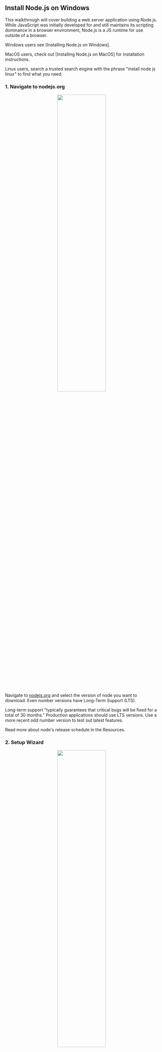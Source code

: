 ## Install Node.js on Windows

This walkthrough will cover building a web server application using Node.js. While JavaScript was initially developed for and still maintains its scripting dominance in a browser environment, Node.js is a JS runtime for use outside of a browser.

Windows users see [Installing Node.js on Windows].

MacOS users, check out [Installing Node.js on MacOS] for installation instructions.

Linux users, search a trusted search engine with the phrase "install node js linux" to find what you need.

### 1. Navigate to nodejs.org

<p style="text-align:center">
  <img src="/assets/img/posts/install-nodejs-windows/walkthrough_0.png" style="width:50%;min-width:320px;" />
</p>

Navigate to [nodejs.org](https://nodejs.org) and select the version of node you want to download. Even number versions have Long-Term Support (LTS).

Long-term support "typically guarantees that critical bugs will be fixed for a total of 30 months." Production applications should use LTS versions. Use a more recent odd number version to test out latest features.

Read more about node's release schedule in the Resources.

<div class="spacer"></div>

### 2. Setup Wizard

<p style="text-align:center">
  <img src="/assets/img/posts/install-nodejs-windows/walkthrough_1.png" style="width:50%;min-width:320px;" />
</p>

Once the installer finishes downloading, open the downloaded file to open the installation wizard.

<div class="spacer"></div>

### 3. Accept Terms

<p style="text-align:center">
  <img src="/assets/img/posts/install-nodejs-windows/walkthrough_2.png" style="width:50%;min-width:320px;" />
</p>

Accept the terms of the License Agreement if you agree.

<div class="spacer"></div>

### 4. Select the Installation Directory

<p style="text-align:center">
  <img src="/assets/img/posts/install-nodejs-windows/walkthrough_3.png" style="width:50%;min-width:320px;" />
</p>

The default location, `C:\Program Files\nodejs\`, is fine. If you install in a non-default location, ensure the directory is located within your command-line's `$PATH` variable.

<div class="spacer"></div>

### 5. Customize Features

<p style="text-align:center">
  <img src="/assets/img/posts/install-nodejs-windows/walkthrough_4.png" style="width:50%;min-width:320px;" />
</p>

Click next unless you are certain you want something different. I have never customized this step.

<div class="spacer"></div>

### 6. Install Tools for Native Modules

You will need a few software tools to be installed in addition to NodeJS in order to compile certain JavaScript/C++ npm modules. NPM modules are 3rd party libraries that can be used to extend the functionality of your application.

If you decide not to install the tools, they can be installed later.

<p style="text-align:center">
  <img src="/assets/img/posts/install-nodejs-windows/walkthrough_5.png" style="width:50%;min-width:320px;" />
</p>

I checked the box because I know I want the tools.

<div class="spacer"></div>

### 7. Install

<p style="text-align:center">
  <img src="/assets/img/posts/install-nodejs-windows/walkthrough_6.png" style="width:50%;min-width:320px;" />
</p>

Install.

<div class="spacer"></div>

### 8. Watch the Progress Bar

<p style="text-align:center">
  <img src="/assets/img/posts/install-nodejs-windows/walkthrough_7.png" style="width:50%;min-width:320px;" />
</p>

<p style="text-align:center">
  <img src="/assets/img/posts/install-nodejs-windows/installing_node_js.gif" style="width:50%;min-width:320px;" />
</p>

Or not. The installation took me \~3 minutes total.

<div class="spacer"></div>

### 9. Allow Node.js to make changes to the device

<p style="text-align:center">
  <img src="/assets/img/posts/install-nodejs-windows/walkthrough_8.png" style="width:50%;min-width:320px;" />
</p>

<div class="spacer"></div>

### 10. After installation, Install Native Module Tools

<p style="text-align:center">
  <img src="/assets/img/posts/install-nodejs-windows/walkthrough_9.png" style="width:50%;min-width:320px;" />
</p>

If you selected "Automatically install the necessary tools" in **Step 6**, after the node's install is finished, a window will appear with some information about the libraries that are about to be installed. Continue through the prompts.

<div class="spacer"></div>

### 11. Finish Tools' Install in Powershell 

<p style="text-align:center">
  <img src="/assets/img/posts/install-nodejs-windows/walkthrough_10.png" style="width:50%;min-width:320px;" />
</p>

The process will open a Powershell window with Administrator rights, and finish the installation in Powershell. Allow Powershell to make changes to the device.

<div class="spacer"></div>

### 12. Wait for and Debug Tools Install

The install process takes longer than the NodeJS install. The installer recommends closing *all* programs other than the installer during the install process.

I did not do that, and did not find the performance of my PC affected during install. However, the install did fail the first time...

<div class="spacer"></div>

### 12a. Repair Native Modules Install

The install failed for me near the end, but luckily the fix is easy.

The fix that worked for me was this: Reactivate the NodeJS installer download, and select the 'Repair' option. See Repair Node Installation in the Resources for details. See the resource as well if you have an installation failure not fixed by this solution:

Find the downloaded file from **Step 1**, and select it.

<p style="text-align:center">
  <img src="/assets/img/posts/install-nodejs-windows/walkthrough_11.png" style="width:50%;min-width:320px;" />
</p>

Select next, then select 'Repair.'

<p style="text-align:center">
  <img src="/assets/img/posts/install-nodejs-windows/walkthrough_12.png" style="width:50%;min-width:320px;" />
</p>

<p style="text-align:center">
  <img src="/assets/img/posts/install-nodejs-windows/walkthrough_13.png" style="width:50%;min-width:320px;" />
</p>

<p style="text-align:center">
  <img src="/assets/img/posts/install-nodejs-windows/walkthrough_14.png" style="width:50%;min-width:320px;" />
</p>

<p style="text-align:center">
  <img src="/assets/img/posts/install-nodejs-windows/walkthrough_15.png" style="width:50%;min-width:320px;" />
</p>

<div class="spacer"></div>

### 13. Check Installation

You should now have Node and NPM install. If you installed the native modules, you will have those as well. From Windows Terminal (or similar), run the following commands and check the output:

```
> node -v
v16.13.2

> npm -v
v8.2.1
```

`node -v` checks the version of node, `npm -v` checks the version of npm, node package manager.

If you installed native modules, run the following to check the version of the installed libraries:

```
> choco list -lo

Chocolatey v0.10.15
chocolatey 0.10.15
...long list...
visualstudio-installer 2.0.2
visualstudio2019-workload-vctools 1.0.1
visualstudio2019buildtools 16.11.9.0
21 packages installed.
```

In particular, check for the existance of visualstudio-installer, visualstudio2019-workload-vctools, and visualstudio2019buildtools libraries.

<div class="spacer"></div>

### Resources

Node JS Release Schedule and Information - [nodejs.org/en/about/releases](https://nodejs.org/en/about/releases/)

Manage PATH System Variable on Windows - [docs.oracle.com](https://docs.oracle.com/en/database/oracle/machine-learning/oml4r/1.5.1/oread/creating-and-modifying-environment-variables-on-windows.html#GUID-DD6F9982-60D5-48F6-8270-A27EC53807D0)

Install Tools for Native Modules - [github.com/nodejs/node-gyp#on-windows](https://github.com/nodejs/node-gyp#on-windows)

Repair Node Installation - [stackoverflow.com/a/68912225](https://stackoverflow.com/a/68912225)

---

## Installing Node.js on MacOS

Node.js is an open source development platform for executing JavaScript code server-side. While JavaScript runs natively in a browser (i.e. client-side), Node.js provides developers the platform with which to build applications for a controlled environment that runs on a host computer, separate from the JavaScript that is delivered to the client's browser. In this way, a Node.js application is comparable to PHP, Java, and Ruby, and other application environments that handle web-traffic requests, but are not delivered to the client.

To develop a Node.js application on MacOS, the Node binaries must be installed.

<!--more-->

### 1. Create a user with admin access.
Chances are you are already a user with admin access. If you are aware that you are not a user with admin access, follow [these steps](https://osxdaily.com/2017/07/17/how-create-new-admin-account-mac/) (osxdaily.com) to create such a user. You will need a user *with* admin access to create this new user.

<div class="spacer"></div>

### 2. Install Homebrew
```
$ ruby -e "$(curl -fsSL https://raw.githubusercontent.com/Homebrew/install/master/install)"
$ brew -v
```

<div class="spacer"></div>

### 3. Remove existing node versions
```
$ brew uninstall --force node
```

<div class="spacer"></div>

### 4. Install NVM
```
$ brew update
$ brew install nvm
```

<div class="spacer"></div>

### 5. Follow the instructions output by the nvm installer
```
You should create NVM's working directory if it doesn't exist:

  mkdir ~/.nvm

Add the following to ~/.zshrc or your desired shell
configuration file:

  export NVM_DIR="$HOME/.nvm"
  [ -s "/usr/local/opt/nvm/nvm.sh" ] && \. "/usr/local/opt/nvm/nvm.sh"  # This loads nvm
  [ -s "/usr/local/opt/nvm/etc/bash_completion.d/nvm" ] && \. "/usr/local/opt/nvm/etc/bash_completion.d/nvm"  # This loads nvm bash_completion

You can set $NVM_DIR to any location, but leaving it unchanged from
/usr/local/opt/nvm will destroy any nvm-installed Node installations
upon upgrade/reinstall.

Type `nvm help` for further information.
```

Practically, issue the following commands
```
$ mkdir ~/.nvm
$ nano ~/.zshrc
```

Copy and paste the script from the output within `.zshrc`, and use the command `source` to load the new configuration into the active terminal.

```
$ source ~/.zshrc
```

<div class="spacer"></div>

### 6. Install the latest long-term support version of Node.js.
```
$ nvm install --lts
$ nvm current
```

`nvm current` displays the currently active node version. It should be the version that was installed with `nvm install --lts`.

<div class="spacer"></div>

### 7. Check the installations
You should now have nvm and Node.js installed. Check the installation. Here are the commands with example output.
```
$ nvm -v
0.39.1
$ node -v
v16.14.2
```

Now that Node is installed, get to building out your application. Check out the sample web-server [provided by the Node.js team](https://nodejs.org/en/docs/guides/getting-started-guide/). But listen! Node.js is useful for more than serving web requests. Node.js can be used to build desktop applications, command-line scripts, and developer libraries (things that can be `npm install`ed).

<div class="spacer"></div>

## Resources

Similar walkthrough: https://tecadmin.net/install-nvm-macos-with-homebrew/

---

## Initialize the repository
Time to create the first files of the web application. 

### Initialize
The `npm init` command will start a setup wizard for the Node application. Ensure the terminal's current working directory is the application directory, and run `npm init`.
```bash
$ cd path/to/my-app
$ npm init
```

For `entry point:`, use `index.js`; it is the default option, and required for parity with the walkthroughs. The default options for the rest of the selections is fine. Feel free to investigate each, and customize the values as desired. Selection made here can be changed.

Example `npm init`:
```
$ npm init
This utility will walk you through creating a package.json file.
It only covers the most common items, and tries to guess sensible defaults.

See `npm help init` for definitive documentation on these fields
and exactly what they do.

Use `npm install <pkg>` afterwards to install a package and
save it as a dependency in the package.json file.

Press ^C at any time to quit.
package name: (my-app) 
version: (1.0.0) 
description: my-app Web Application Guide
entry point: (index.js) 
test command: 
git repository: (https://github.com/popdemtech/my-app.git) 
keywords: 
author: Popular Demand
license: (ISC) 
About to write to /Users/popdemtech/popdemtech/my-app/package.json:

{
  "name": "my-app",
  "version": "1.0.0",
  "description": "my-app Web Application Guide",
  "main": "index.js",
  "scripts": {
    "test": "echo \"Error: no test specified\" && exit 1"
  },
  "repository": {
    "type": "git",
    "url": "git+https://github.com/popdemtech/my-app.git"
  },
  "author": "Popular Demand",
  "license": "ISC",
  "bugs": {
    "url": "https://github.com/popdemtech/my-app/issues"
  },
  "homepage": "https://github.com/popdemtech/my-app#readme"
}


Is this OK? (yes)
``` 

The `my-app` directory should now have a `package.json` file. `package.json` is used for configuration of Node.js applications, and will be revisited throughout the development process.

### Start the application
An application is a software script that is executed on a computer. To "start" this application, just like every application, application code must be written and a command that starts the application must be defined. For this, first create a file, `index.js`, which will define the code that will be the application.

1. Create `index.js`
In the root of the project, create a file titled `index.js`. Any valid JavaScript can go in this file -- a `console.log` statement is shown in the example.
```javascript
// index.js

console.log('Welcome to My App!');
```

2. Create the start script
A Node.js application's `package.json` is the place to define commonly used commands such as `start` and `test`. A top-level property `"scripts"` is used to map developer-selected command names to executable scripts. `package.json` already contains a `test` script.

Add a script called `start` that executes the `node` executable with `index.js`, and save the file.
```js
// package.json

{
  ...,
  "scripts": {
    "start": "node index.js",
    "test": "echo \"Error: no test specified\" && exit 1"
  },
  ...
}
```

A script defined in `"scripts"` can be invoked from the command line with `npm run [name]`.

3. Run start script
```
$ npm run start
```

You should see the output `Welcome to My App!` in the console. Just like that we have a simple yet functional Node.js application.

---

## Git
Git is the industry-leading version control management tool. It provides character by change tracking and syncing of changes between local and shared environment. Git commands and algorithms warrant a deep dive of their own. This walkthrough provides the simplest possible `git` workflow for a solo developer.

A useful advantage are the branching and merge strategies provided by Git which allow for multiple developers to work within the same codebase while keeping in sync with other developers' changes. For a solo developer, these strategies are useful in organizing product development and capturing each incremental change in a visualizable format.

Git is also used by Heroku, the platform we will be using for the deployed environment. Heroku will receive the incrementally changed repository, and deploy only the code which has been committed. Due to the nature of capturing and recording each incremental save to the repository, Git also features the ability to "revert" changes and "rollback" environments. Both of these essentially mean return the codebase to a previous state.

### 3. Create .gitignore file
A `.gitignore` file is used to define which files and folders should not be saved to version control. Common elements not saved to version control are in-project dependency folders, such as `node_modules`, files containing sensitive information (such as private keys), and certain files used only by the developer's local operating system, such as Apple's `.DS_Store` file.

Create a file named `.gitignore` in the root directory with the following:
```
# .gitignore

/node_modules
npm-debug.log
.DS_Store
/*.env
```

### 4. Save changes with `git`
As changes are made during local development, Git is only keeping track of the changes locally. To have Git to save the files to the version control, run `git add` to add the desired changes to the index. Items added to the index can be saved to version controlled repository with `git commit`.
```
$ git add .
$ git commit -m 'Initialize my app'
```

The `.` symbol is shorthand for "the current working directory." Calling `git add` with this parameter signals to Git to save all changes in the current directory. The command can also be run with a list file and directory names as parameters -- e.g. `git add index.js package.json`.

Git enforces that every commit have a commit message desribing why the commit was made. Use the `-m` flag with `git commit` to add a commit message in one command. If the `-m` flag is not used, the terminal will open the default text editor for the developer to enter the commit message.

---

## Create the web server
Node libraries can and frequently are built for a programmatic interface. As it stands, `my-app` is a functioning Node.js application, but it doesn't do much. Our interest is building an application that serves web traffic. That means users can navigate to the application on the internet and browse useful onsite content.

For this, the application will need a web server library. There are many such libraries in the Node.js ecosystem from which to choose. The ideal library for our purposes provides a developer friendly abstraction over the gritty details of TCP and HTTP communication protocols. A large network of developers also using the library is a strong bonus as well.

### Express

Express is a web framework that checks all of the boxes.. Express provides an abstraction over low-level HTTP handling by using sensible defaults for HTTP configuration, while still allowing for low-level configuation as the needs of the application are discovered. For the developer, Express provides a straight-forward, route declaration approach for serving web requests.

Express has been a mainstay library for since the early days of Node.js, and beginner to advanced online resources can be found with ease.

### 1. Install Express

1. Use `npm` to install Express
Within `my-app`'s root directory, run the following:
```
$ npm install express
```

This command adds Express as a dependency to the application, and installs the library into the `node_modules` folder. Since Express is the first external library added to the application, the `node_modules` folder will be created in the root directory.

### 2. Create the Express server
With Express now installed, 

### 3. Setting up filesystem watcher for development

1. Install nodemon
Because nodemon is a library that is used to initialize a process from the local operating system, it's not considered an application dependency. You can install it globally, but consider including nodemon as a development dependency so any future developers download the library with `npm install`. Since the `npm start` script uses nodemon, it is a required for development.
```bash
$ npm install -g nodemon
# and/or
$ npm install --save-dev nodemon
```

2. Use nodemon
Change the start script within `package.json` to use `nodemon` instead of `node` to start the server process.
```javascript
// package.json
{
	...,
	"scripts": {
		"start": "npx nodemon .",
		...
	},
	...
}
```

Modify the start script for your use case.

### Resources

Express: [expressjs.com](https://expressjs.com)

---

## Deploying to Heroku

Creating a web app from the pd-node-heroku boilerplate means it is easy to deploy to Heroku. You will need a free [Heroku](https://heroku.com) account and the [Heroku CLI](https://devcenter.heroku.com/articles/heroku-cli).

### 1. `heroku create`
Run the heroku create command. Use the optional `[appName]` parameter to create a user friendly slug.
```bash
$ heroku create [appName]
```
Replace `[appName]` with your choice of app name. The output of the command will list the remote URL where the app will be accessed once deployed.
```bash
$ heroku create pd-service
Creating ⬢ pd-service... done
https://pd-service.herokuapp.com/ | https://git.heroku.com/pd-service.git
````

### 2. Ensure all desired changes to the repository are commited.
The most recent git commit is what will go live on Heroku.
```
$ git status
$ git add .
$ git commit -m 'Create commit'
```

### 3. Push to Heroku
The `heroku create` command added a remote git repository on Heroku's servers. See this new remote by running the command `$ git remote -v`. Push the code to this remote.
```
$ git push heroku [branchName]
```

You can watch the build logs output in the terminal. When the deploy succeeds or not is displayed in the terminal as well.

### 4. Access the application.
The deployed application can be accessed by navigating in the browser to the URL output by Step 1. You can also open the deployed appllication with the command `heroku open`.
```bash
$ heroku open
```

---

## Add Functionality to the Frontend
Adding functionality to a website takes it from being a presentational asset to an interactive asset. This functionality is what will keep you and the site's visitors engaged and coming back.

We'll make something useful -- a PDF invoice generator. All of the code will be browser-based with a server-side route to deliver the static assets (HTML/CSS/JS).

### 1. Add `generate-pdf.liquid` View
Within the views folder, add a webpage that will be delivered when the user navigates to the "/generate-pdf" route of the website.

If you've been following along, copy and paste the boilerplate templating from the `hello-world.liquid` example. Within the `{% block content %}` block, add the following code. Feel free to add your own twist. We'll be fleshing out the JavaScript in a moment.
```html
<h1>Generate PDF</h1>

<button onclick="generatePDF()">Generate PDF</button>

<script>
  function generatePDF() {
    alert('pdf generating');
  }
</script>
```

### 2. Add Route to `index.js`
When the user navigates to `/generate-pdf`, they should receive the newly added view. Within `index.js`, add a route that delivers `generate-pdf.liquid`.
```javascript
app.get('/generate-pdf', function(request, response) {
  response.render('generate-pdf');
});
```

### 3. Include `jspdf`
The library `jspdf` will be used to convert text and HTML to the PDF file format.

1. Go to the [JsPDF repository](https://github.com/parallax/jsPDF) and navigate to the [docs](http://raw.githack.com/MrRio/jsPDF/master/docs/index.html).

2. Copy the CDN link. It will be used as the `src` value of a `<script>` tag. My CDN link is `https://cdnjs.cloudflare.com/ajax/libs/jspdf/2.5.1/jspdf.umd.min.js`.

3. Add the script to `generate-pdf.liquid`.
Above the existing script tag, add the following script:
```html
<script src="https://cdnjs.cloudflare.com/ajax/libs/jspdf/2.5.1/jspdf.umd.min.js"></script>
```

4. Generate a PDF
Replace the code within `generatePDF` with code that will actually generate a PDF!
```javascript
const { jsPDF } = window.jspdf;
const doc = new jsPDF();
doc.text("The PDF text", 10, 10);
doc.save("generate-pdf.pdf");
```

### 4. Customize the PDF

1. Configure `jspdf` to produce a desired page layout.
The [jsPDF constuctor](http://raw.githack.com/MrRio/jsPDF/master/docs/jsPDF.html) accepts an options object for configuring the PDF.

```
# Configuration keys with default values
new jsPDF({
 orientation: 'p',
 unit: 'mm',
 format: 'a4',
 putOnlyUsedFonts:true,
 compress: false,
 precision: 16,
 userUnit: 16,
 encryption: {
 	userPassword:,
 	ownerPassword:,
 	userPermissions:,
 },
 floatPrecision: 16
});
```

For a portrait, letter-sized page, measured by inches, use the following constructor:
```javascript
const { jsPDF } = window.jspdf;
const doc = new jsPDF({
  unit: 'px',
  format: 'letter'
});
doc.text("The PDF text", 100, 100); // 100px from left and top
```

### 5. Generate the PDF from HTML
For the invoice generator, we will use the `html()` method available on the `jsPDF` object. This requires an additional library be included.

1. Add the following script after the `jspdf` script tag:
```
<script src="https://html2canvas.hertzen.com/dist/html2canvas.js"></script>
```

2. Add an HTML element to the page that will contain the PDF's html.
```html
<div style="border: 1px solid black;width:fit-content;">
  <div id="pdf-html" style="width:6.5in; padding:1in;font-family:sans-serif;">

    <div class="invoice">
      <div class="invoice-number">Invoice #0045</div>
      <div class="invoice-date">Date: 04/02/2022</div>
      <div class="invoice-due-date">Due Date: 04/17/2022</div>
      <div class="invoice-balance-due">Balance Due: $1000.00</div>
    </div>

    <div class="company">
      <div class="company-name small-heading">POPULAR DEMAND</div>
      <div class="company-contact">popdemtech@gmail.com</div>
      <div class="company-address">www.popdemtech.com</div>
    </div>

    <br>

    <div class="bill-to">
      <div class="bill-to small-heading">BILL TO</div>
      <div class="bill-to-name">Love's Presents</div>
      <div class="bill-to-contact">support@lovespresents.com</div>
    </div>

    <br><hr><br>

    <h2 class="section-heading">Invoice</h2>

    <table class="line-items">
      <thead>
        <tr>
          <th>Date</th>
          <th>Description</th>
          <th>Rate</th>
          <th>Amount</th>
        </tr>
      </thead>

      <tbody>
        <tr class="line-item-1">
          <td class="line-item-date">04/2022</td>
          <td class="line-item-description">Business Management</td>
          <td class="line-item-rate">$1000/mo</td>
          <td class="line-item-amount">$1000.00</td>
        </tr>
      </tbody>

      <tfoot>
        <tr class="padding-row" style="color:transparent;">
          <td>padding-row</td>
          <td></td>
          <td></td>
          <td></td>
        </tr>
        <tr>
          <td></td>
          <td></td>
          <td class="balance-due"><b>Balance Due</b></td>
          <td class="balance-amount">$1000.00</td>
        </tr>
      </tfoot>
    </table>

    <br><br>

    <div class="memo">
      <div class="memo small-heading">MEMO</div>
      <div class="memo-text">Pleasure doing buisness with you :)</div>
    </div>
  </div>
</div>
```

We will be selecting the element `#pdf-html` and converting it to PDF. Whatever the HTML content of this element is will end up in the generated PDF. For now it is static boiler plate for an invoice. See **References** for CSS styles to make the PDF more visually appealing.

3. Use JavaScript to convert the HTML to PDF
Within `generatePDF`, select `#pdf-html` and use it within `.html()` to set the content of the PDF.
```javascript
const { jsPDF } = window.jspdf;
const doc = new jsPDF({
  unit: 'px',
  format: 'letter',
  hotfixes: ['px_scaling']
});

const pdfHtml = document.getElementById('pdf-html');

doc.html(pdfHtml, {
  callback: function (pdf) {
    pdf.save('generate-pdf.pdf');
  }
});
```

The `callback` option provides access to the PDF data generated from the HTML. This `callback` area is the only place the generated PDF is exposed. Save it, email it, or do what you need with it in the `callback` function.

Initialize the `jsPDF` with `hotfixes: ['px_scaling']`. As of this writing, this hotfix is required for HTML elements to render at the correct scale within the PDF. For the curious, remove the hotfix and see what happens.

You should now be able to run the server, and generate a PDF at the `/generate-pdf` route.

4. Add `/generate-pdf` to the navigation list of `index.liquid`.

### Resources
1. Should I add script tags to `<head>` or `<body>`?: [https://stackoverflow.com/a/23185283](https://stackoverflow.com/a/23185283)

2. Add the following CSS to the page to have a more visually friendly PDF:
```html
<style>
.small-heading {
  font-weight: 700;
  font-variant: small-caps;
  font-size: 1.1em;
}

.section-heading {
  margin-top: 0;
}

#pdf-html {
  position: relative;
}

.top-box {
  position:absolute;
  top:0;
  left:0;
  width:8.5in;
  height:.5in;
  background-color:#ccc;
  z-index:-1;
}

.invoice {
  float: right;
  width: 2in;
  padding: .1in;
  border: 2px solid black;
}

.line-items {
  width: 100%;
  text-align: left;
  border-collapse: collapse;
}

th, td {
  padding: .1in 0;
}

.padding-row {
  color: transparent;
}

.balance-due {
  background-color: #ccc;
  border: 1px solid black;
}

.balance-amount {
  border: 1px solid black;
}

.balance-due, .balance-amount {
  padding: .1in;
}
</style>
```

---

## Invoice Creator
The use case for an invoice generator is a sole proprietor or business needing to provide an invoice for services they provided. An invoice is an itemized list that records the products or services you provided to your customers, the total amount due, and a method for them to pay you for those items or services.

The PDF generated in the `/generate-pdf` module is perfect in this use case as a template. Some details, such as company name, email, and line items need to be filled in after the user has loaded the page. We will use a `<input>` elements with JavaScript to accomplish this.


### Maintaining Code
As I copy `generate-pdf.liquid` as a template for the new file, I immediately recognize a common sense refactor that will improve legibility -- there are `class` attributes throughout the HTML that are not being used and are not providing much new context. It's a cleaner look without these redundant values.

A question arises: Should I also clean up the code in `generate-pdf.liquid`? The answer to this question, like most if not all development questions is the usual: It depends.

What is the purpose of the `generate-pdf.liquid` file? In this specialty case, the file exists as an artifact to the `/generate-pdf` module. In a more standard use case for web development, the intermediate step of delivering a singularly useful PDF would not remain as a standalone webpage. The HTML for `generate-pdf.liquid` and `invoice-creator.liquid` would *not* be duplicated. Any refactors for the later revision of the page would exist as the state of the webpage.

For `invoice-creator.liquid`, I will remove the redundant classes. In `generate-pdf.liquid`, I leave the code for posterity

### Pseudocode
The strategy for selecting and replacing text with JavaScript is to keep a record of known replaceable fields. The replaceable fields will be indicated by a `<span>` with a unique `data-pdf-field` attibute. We will map each field to an `<input/>` element, and allow the user to update each field individually.

### Resources
Data attributes: [https://developer.mozilla.org/en-US/docs/Learn/HTML/Howto/Use_data_attributes](https://developer.mozilla.org/en-US/docs/Learn/HTML/Howto/Use_data_attributes)

---

## Add Authentication with Auth0
1. Sign up for Auth0 and follow the NodeJS walkthrough
* Sign up for Auth0. They provide a free tier.
* Navigate to the Applications Dashboard
* "Create Application". Set name. Select "Regular Web Application".
* Use the Quick Start for NodeJS application and "Integrate now"
* Set the "Allowed Callback URL"
  * More about the callback URL is covered in the "Caddy reverse proxy" section.
  * For local development, set this value to `https://localhost:3001/callback`.
* Set "Allowed Logout URLs"
  * Set this value to `https://localhost:3001`
*  Install the `express-openid-connect` authentication middleware.
```
npm install express-openid-connect --save
```

* Copy the configuration code provided by the Quick Start wizard.

```javascript
const { auth } = require('express-openid-connect');

const config = {
  authRequired: false,
  auth0Logout: true,
  secret: 'a long, randomly-generated string stored in env',
  baseURL: 'https://localhost:3001',
  clientID: '[UNIQUE CLIENT ID]',
  issuerBaseURL: 'https://[UNIQUE ID].us.auth0.com'
};

// auth router attaches /login, /logout, and /callback routes to the baseURL
app.use(auth(config));
```

This snippet requires the `auth` middleware from `express-openid-connect`, and configures this auth client with variables provided by Auth0.

```
// req.isAuthenticated is provided from the auth router
app.get('/', (req, res) => {
  res.send(req.oidc.isAuthenticated() ? 'Logged in' : 'Logged out');
});
```

This snippet includes an example route using the `isAuthenticated` helper provided by the `auth` middleware. `pd-service` already has a `/` route, so if you intend to keep the example route, rename it.

3. Set up Caddy reverse proxy
Notice that the `baseURL` Auth0 is aware of is `https://localhost:3001`. This is different in two ways from the currently written Express server in `index.js`: 1. It is served over `https` protocol. 2. It's port address is 3001.

In this step, we'll set up a webserver to traffic (proxy) https web traffic at port 3001 to the Express server running at port 3000. When the proxy server is running, the application available at both `http://localhost:3000` and `https://localhost:3001`.

Note: This solution is for local development. A different Auth0 "Application" with different credentials will be created for the production environment. This is walked through in the "Auth0 on Production" section.

Install the `@leafac/caddy` npm library as a dev dependency.
```
npm i -D @leafac/caddy
```

Add a script, `dev-proxy`, to `package.json`:
```
"scripts": {
  ...,
  "dev-proxy": "npx @leafac/caddy reverse-proxy --from localhost:3001 --to localhost:3000"
}
```

The caddy library defaults to interpreting the `--from` parameter as `https` and the `to` parameter as `http` -- exactly what's needed in this case.

We can now run `npm run dev-proxy` and the proxy server will initialize and forward traffic https traffic at port 3001 to port 3000. You will have to open seperate terminal windows to run `npm run start` and `npm run dev-proxy` concurrently. Alternatively, look into an npm library like [`npm-run-all`](https://www.npmjs.com/package/npm-run-all) for a tool to run both commands from one terminal window.

4. Test locally
Within `index.js`, alter `/` route to pass the `isAuthenticated()` boolean to the front end.
```javascript
app.get('/', function(request, response) {
  response.render('index', {
    loggedIn: request.oidc.isAuthenticated()
  });
});
```

Alter `index.liquid` to show a Logout or Login button depending on whether there is a currently logged in user. Within the list of links:
```html
<li>
  {% if loggedIn %}
  <a href="/logout">Logout</a>
  {% else %}
  <a href="/login">Login</a>
  {% endif %}
</li>
``` 

Run the Express and Caddy servers (`npm run start` and `npm run dev-proxy` respectively). Open a browser to `localhost:3000`, and navigate through the authentication flow: Login -> Authenticate with Auth0 -> Redirect back to `/` -> Logout.

### Authentication in Deployed Environment
To get authentication accessible to an internet audience, we will have to get this new feature live in a deployed environment. We'll push these changes to Heroku with minor changes.

The application, both within the code and within the Auth0 interface, is currently configured to use `localhost` addresses for callbacks and redirects. The URL in the deployed state will be different -- `[SOMETHING].herokuapp.com` if you are following this walkthrough. The value for the callbacks will use the same domain a user navigates to in the browser.

The first approach to look at is using the same Auth0 application for local development and in the deployed environment. There are use cases for this method, but it is not the most robust solution.

#### The Easy Way: Use the Same Auth0 Application

1. In the Auth0 application settings, add `https://[YOUR_APP].herokuapp.com` alongside the `https://localhost` entries.
The "Allowed Callback URLs" and "Allowed Logout URLs" fields accept comma-separated values. Be sure to use `https` as you type these. Heroku serves web traffic over `https`. Save changes.

2. Modify the Auth0 configuration within `index.js` to conditionally use the deployed URL for `baseURL`.
Theis conditional added in step 2 evaluates to true if the `NODE_ENV` environment variable is set to `'production'`. If the env variable is not set or is set to a different value, the conditional will evaluate to false.
```javascript
// Auth0
const config = {
  baseURL:
    process.env.NODE_ENV == 'production' ? 'https://[YOUR_APP].herokuapp.com' : 'https://localhost:3001',
  ...
};
```

3. Alter the Procfile to use the environment variable `NODE_ENV`.
Remember `Procfile` contains the process that starts the web server. A common method of providing environment variables to a process is to define them immediately before the process command. Define `NODE_ENV` at the start of the `web` process
```
web: NODE_ENV=production npm run start
```

4. Deploy the application to Heroku.
`git add` and `commit` all changes.
```
$ git add .
$ git commit -m 'Add authentication'
$ git push heroku master
```

### Resources
Auth0: https://auth0.com/docs/
Auth0 Express: https://auth0.com/docs/quickstart/webapp/express
HTTPS in Development: https://auth0.com/docs/libraries/secure-local-development
Run Node Commands Simultaneously: https://itnext.io/4-solutions-to-run-multiple-node-js-or-npm-commands-simultaneously-9edaa6215a93

---

## Install PostgreSQL on Windows
There is a PostgreSQL installer distributed by Enterprise DB (EDB), an enterprise-level Postgres solution. Download the Windows installer from EDB, and follow the steps. https://www.enterprisedb.com/downloads/postgres-postgresql-downloads

Keep note of what is set as the installation directory. The default location is a `C:\Program Files\PostgreSQL\[##]` directory, where `[##]` is the numerical version number of the installation. For example, the installation directory for version 14 is `C:\Program Files\PostgreSQL\14\`.

Keep note of the password set for the default user as well.

### Configure binary paths
The PostgreSQL installation comes with a library of binary executables. These executables, such as `psql`, `pg_dump`, and `createdb`, live within the `/bin` directory of the installation folder, and are how a computer user or different program can interact with the database server. The binary path of my version 14 Postgres installation is `C:\Program Files\PostgreSQL\14\bin\`. Yours will be in the installation directory specified in the wizard suffixed with `\bin\`.

**Note:** Within any software package or application, binary files and executables are conventionally placed within a directory named `\bin\`. 

#### Add the binary path to `$PATH`
To be able to interact with the database servers, we will need to be able to run the exectuables from the command-line. For this, add the binary path to the system's $PATH variable

1. Search Windows for the Edit System Environment Variables dialog by pressing Windows key and typing "environment variables". Select the result, and a System Properties dialog should appear.

[env-vars-windows.png]

2. Click "Environment Variables..." at the bottom of the dialog.
3. The Environment Variables window is split top and bottom as "User variables" and "System variables". Within "System variables," double-click the row for the variable name "Path".

[3_env-vars.png]

4. Within the Edit environment varibale window that appearch, click the New button, and paste the binary path for PostgreSQL.
5. Click OK on each of the windows opened for this process.
6. The PostgreSQL executables have been added to the `$PATH`. To test this, start a new terminal instance and `psql` to see the output of the command.


#### Add the binary path to pgAdmin
The EDB Installation wizard installs the pgAdmin program, a graphical interface for PostgreSQL. This is can be an alternative interface to access database servers, databases, tables, and other
* Login to pgAdmin as the default user, `postgres`, using the password set within the installation wizard.
* Open Preferences dialog, and add the binary path to the version of Postgres you have installed. The location for this is found at File > Preferences > Paths > Binary Paths > PostgreSQL Binary Path > [YOUR_VERSION].

[pgadmin_binary_paths.png]

### Start the Database

1. Start a database server
The `pg_ctl` command is used to manage Postgres database servers. Start and stop a database server by specifying the data directory, and supplying the `start` or `stop` subcommand, respectively. The data directory was set in the installation wizard. It defaults to `[POSTGRESQL_INSTALLATION_DIRECTORY]\data\`
```
> pg_ctl restart -D C:\Program Files\PostgreSQL\14\data\
> pg_ctl stop -D C:\Program Files\PostgreSQL\14\data\
> pg_ctl start -D C:\Program Files\PostgreSQL\14\data\
```

### Create a non-default user
The `createuser` command is used to create PostgreSQL users. Note that this is a separate list of users than the Windows login users. For example, it is common to create a separate user per software application with database access.
```
> createuser --superuser --pwprompt --username=postgres $Env:Username
```

This command:
* creates a user
* with superuser privileges
* prompts for the user's password after creation
* connects to the database server as the `postgres` user
* sets the user's name to `$Env:Username`, and environment variable within Windows Terminal

### Create a non-default database
The `createdb` command is used to create PostgreSQL databases. The database server serves a "database cluster." A database cluster collection of databases that is managed by a single instance of a running database server. In file system terms, it is a single directory in which all data will be stored (i.e. Postgres' `/data` directory.)

The PostgreSQL installer created a default database named `postgres`. It is convention for each software program to have its own, uniquely-named database. For practice and utility with the `psql` command in upcoming sections, create a new database named after your Windows user.
```
> createdb $Env:Username --username=$Env:Username
```

This command:
* creates a database
* named after the logged in user
* using the PostgreSQL user named after the logged in user

### Test the Installation
If all has gone well, you have the PostgreSQL command-line tools, a running database server, and a user and database within that server. Test all of these by issuing the `psql` command from the command line. This command defaults to connecting with a username of the currently logged in user, and connecting to a database with the same name as the logged in user. This simple command will test all three aspects of installation.
```
> psql
```

### References
Managing Postgres users and privileges: [https://kb.objectrocket.com/postgresql/how-to-list-users-in-postgresql-782](https://kb.objectrocket.com/postgresql/how-to-list-users-in-postgresql-782)

PostgreSQL Security Best Practices: [https://resources.2ndquadrant.com/hubfs/Whitepaper PDFs/PostgreSQL_Security_Best_Practices_Whitepaper.pdf](https://resources.2ndquadrant.com/hubfs/Whitepaper%20PDFs/PostgreSQL_Security_Best_Practices_Whitepaper.pdf)

How to start PostgreSQL on Windows: [https://stackoverflow.com/questions/36629963/how-can-i-start-postgresql-on-windows](https://stackoverflow.com/questions/36629963/how-can-i-start-postgresql-on-windows)

---

## Install PostgreSQL on Mac with Homebrew

Homebrew is a popular package manager for MacOS. A package manager provides the ability to quickly install packages, their dependency packages, and keep the packages up to date. "Packages" are software libraries and executables generally runnable from a command-line interface.

1. Install Homebrew
While we will use Homebrew to install PostgreSQL and its dependencies, we first need to install the Homebrew package itself. If you do not already have Homebrew installed, run the following from a MacOS commandline:
```bash
$ /usr/bin/ruby -e "$(curl -fsSL https://raw.githubusercontent.com/Homebrew/install/master/install)"
```

2. Install PostgreSQL
```bash
$ brew update
$ brew install postgresql
$ postgres --v
```

3. Create a database cluster
A database storage area on disk must be initialized before. A database cluster is a collection of databases that is managed by a single instance of a running database server. In file system terms, it is a single directory in which all data will be stored. There is no default location for this to be stored; we will set the location to be `/usr/local/var/postgres`:
```bash
$ initdb /usr/local/var/postgres
```

You may see the error message: `initdb: directory "/usr/local/var/postgres" exists but is not empty`. It means the folder you are attempting to create already exists. You are safe to move on to the next step.

4. Start the database server
Use the command [`pg_ctl`](https://www.postgresql.org/docs/current/app-pg-ctl.html) to control PostgreSQL database servers. The parameter to the `-D` flag indicates the data directory. Use the data directory created in the previous step via `initdb`.
```bash
$ pg_ctl -D /usr/local/var/postgres start
```
This will log the initialization processes, output `server started`, and return function of the CLI to the user. This command started the database process in the background. To stop the database process, run
```bash
$ pg_ctl -D /usr/local/var/postgres stop
```

5. Create a database
Within the database cluster, the `initdb` command created a database named `postgres`. Make an additional database named by your MacOS username with the following command:
```bash
$ createdb $USER
```

### References
Managing Postgres users and privileges: [https://kb.objectrocket.com/postgresql/how-to-list-users-in-postgresql-782](https://kb.objectrocket.com/postgresql/how-to-list-users-in-postgresql-782)

PostgreSQL Security Best Practices: [https://resources.2ndquadrant.com/hubfs/Whitepaper PDFs/PostgreSQL_Security_Best_Practices_Whitepaper.pdf](https://resources.2ndquadrant.com/hubfs/Whitepaper%20PDFs/PostgreSQL_Security_Best_Practices_Whitepaper.pdf)

---

## Using `psql`
The command `psql` allows the developer to enter into a PostgreSQL command line environment for executing SQL and other tasks involving the data in the database. Despite, the examples in this section using the `$` bash shell prompt, these commands work on Windows as well as Unix-based systems.

To enter into the postgres shell, use the command `psql` and indicate the database. If `psql` is used with no arguments, a database of the current user's name is assumed.
```
$ psql postgres
```

In this mode, the command line is prefixed by `[DATABASE NAME]=#`. To see this in action, type `exit` to exit the process for the `postgres` database, and enter into a session with the database named by your username by using `psql` with no arguments.
```
postgres=# exit

$ psql # Run this command with no arguments

# List databases
popdemtech=# \l

# List users
popdemtech=# \du
```

See the Reference of this section for more utilities available within the `psql` environment.

7. Get database connection info
As part of the NodeJS walkthrough, we will be creating application databases, tables, and queries within the NodeJS application using a JavaScript library specfically for interfacing with the PostgreSQL server.

Like a web server, the PostgreSQL server is accessed via TCP -- that is to say, the web application opens a connection to the database server, requests for data, and receives a response. To successfully connect to the data server, and retrieve data, the web application needs to have record of:
* The database server host location
* The specific database's name
* The user attempting access, and
* The user's password

The host for local development is `localhost`. The database name, user name, and password are known by the developer.

To see connection information, enter the `psql` interface and use the `\conninfo` command. It will output the database, user, and port of the active `psql` session.
```
$ psql databasename
databasename=# \conninfo
You are connected to database "databasename" as user "popdemtech" via socket in "/tmp" at port "5432".
```

A separate database is recommended per web application, and, although user and password can be shared between applications, there are benefits to using unique users and passwords per application as well. This can be called the "Principle of Least Privilege," and revolves around database security.

Most high-level languages (e.g. JavaScript) come with wrapper libraries that handle Postgres database creation. It will likely be necessary to create the `user` and `password` using `psql` or similar utilities.

See the References for further on PostgreSQL user management and security.

### References

PSQL utilities: [https://www.postgresguide.com/utilities/psql/](https://www.postgresguide.com/utilities/psql/)

---

## Setting up PostgreSQL in an NodeJS Application
PostgreSQL is a separate server than the NodeJS web server. It provides a TCP interface to access and modify data in the database. The NodeJS application must be configured to connect to a PostgreSQL database server.

Once the connection with PostgreSQL is configured, we will introduce a JavaScript library, Sequalize, to provide a developer-friendly interface for the data models and queries.

### 1. Install Sequelize and Postgres Libraries
Use the package manager to add the sequeilze and postgres client libraries.
```
$ npm install --save sequelize sequelize-cli pg pg-hstore 
```
`sequelize` and `sequelize-cli` are the developer interface, and contain the functions and classes we will be using primarily. `pg` and `pg-hstore` are lower-level client drivers between Node and Postgres. These libraries are required for runtime in production, so use the `--save` flag to add them as dependencies in `package.json`.

### 2. Initialize Sequelize
1. Create a file in the root of the project named `.sequelizerc` with the following contents:
```
const path = require('path');

module.exports = {
  'config': path.resolve('config', 'sequelize.js'),
  'models-path': path.resolve('app', 'models'),
  'migrations-path': path.resolve('db', 'migrations'),
  'seeders-path': path.resolve('db', 'seeds'),
};
```

2. Run the `sequelize-cli init` command for the library to add the required boilerplate.
```
$ npx sequelize-cli init
```

Based on the configuration within `.sequelizerc`, the command creates following folders:
* ./config/sequelize.js -- the Sequelize config file which tells CLI how to connect with database
* ./app/models -- the directory for the data models for your project
* ./db/migrations -- the directory for the database migration files
* ./db/seeds -- the directory for the database seed files

3. Configure database credentials
For the Node.js application to connect to the Postgres server, it must be configured with the a) server's address, b) user name, and c) user password. The file `./config/sequelize.js`, contains the database connection configuration for three environments -- `development`, `test`, and `production`. set the username, password, database, and dialect.

Change the username and password for the `development` connection to credentials of your Postgres user. Change the database to the name of the database your application should use. Sequelize will create the database if one by the name specified does not already exist. Change the dialect to `postgres`. 

The `test` and `production` configurations will need to be corrected before running database transactions in those environment.
```
module.exports = {
  "development": {
    "username": "root",        // Change this
    "password": null,          // Change this
    "database": "my-service",  // Change this
    "host": "127.0.0.1",
    "dialect": "postgres"      // Change this
  },
  ...
}
```

As shown in the code example, export the configuration object using `module.experts = ` at the beginning of the file.

4. Create the database
Create the application's database.
```
$ npx sequelize db:create
```

### Resources
`sequlize-cli` documentation: [https://github.com/sequelize/cli](https://github.com/sequelize/cli)

What is an ORM [https://stackoverflow.com/a/1279678/18752242](https://stackoverflow.com/a/1279678/18752242)

---

## Using Sequelize in a Node.js Application
Sequelize is an ORM -- an Object Relational Mapping library. The benefit of an ORM is that it abstracts SQL query dialect into application language. It also converts the response of any query into application level data types such as arrays or custom objects. Sequelize and many other ORM libraries call these custom objects "models." 

A database table is a collection of objects with specified data attributes. Viewed as a table, there is a row for each specific object and columns for attributes an object can have. A ficticious "posts" that contains a collection of resources with the attributes of title, content, and created_at.

```
postgres=# select * from posts;
id | title               | content                         | publishDate 
---+---------------------+---------------------------------+------------------------
1  | My First Post       | Hello World!                    |  2022-04-03 12:00:00-06
2  | How to JavaScript   | Objects and functions.          |  2022-04-04 12:00:00-06
3  | SOLID Breakfast     | The principles of SOLID design. |  2022-04-05 12:00:00-06
(3 rows)
```

In an ORM, this structure is made accessible in the programming language, such as JavaScript's class objects. These models are an abstraction that represents a table in the database.

We can use `sequelize-cli` to generate both the database tables and JavaScript classes. 

### 1. Generate a `posts` migration and JS classes using the `model:generate` command.
```
$ npx sequelize model:generate --name Post --attributes title:string,content:text,publishDate:date
```
This creates two files
* app/models/post.js
* db/migrations/[timestamp]-create-post.js

### 2. Run the migration.
Migration files are used to keep track of changes made to a database. Migrations are used to track creating tables, adding and removing columns to existing tables, and other operations. Migration files record how to transition the database to a new state, and how to rollback the changes to get back to the older state.

Database migration files are like a version control system for the application database, and provide replayable changes that keep the variety of development databases, test databases, and production databases in sync.

Looking at the migration file generated by `model:generate`, we can see that Sequelize added two attributes `createdAt` and `updatedAt`. This is convention, and the values will be set and kept up to date by the Sequelize engine.

Run the migration command to create the `posts` table in the database.
```
$ npx sequelize db:migrate
```

This command executes the following steps:
* Ensures a table called SequelizeMeta is in database. This table is used to record which migrations have run on the database.
* Runs any migration files which haven't run yet. This is possible by checking SequelizeMeta table.

In this case, the `create-post` migration file will be executed against the database resulting in a new `posts` table being created.

### 3. Seed the database
To "seed" the database is to programmatically insert values into the database -- no user interaction required. This is useful for transferring a known data set into the database or populating tables with dummy data for development.

1. Track development seeds within database.
Unlike migrations, database seeding events are not stored anywhere by default. This means every time the `db:seed:all` command is run, the database will be re-seeded with previously run seeds. To change from the default behavior, add the configuration `"seederStorage": "sequelize"` to the development object of `config/sequelize.js`.

This will save to the database which seeds have been run, allowing for use of the developer friendly `db:seed:all`.
```
module.exports = {
  "development": {
    ...,
    "seederStorage": "sequelize"
  },
  ...
}
```

2. Generate a new seed file
Use the `seed:generate` command provided by `sequelize-cli` to generate a seed file for the Post model.
```
$ npx sequelize seed:generate --name first-posts
```

This command creates a file, `db/seeds/[timestamp]-first-posts.js`. Like a migration, the seed file implements an `up/down` interface. The `up` command specifies what actions should be performed to seed the database. The `down` function should specify how to undo the actions.

3. Define a few post objects in an array:
```javascript
const posts = [{
  title: 'Hello World',
  content: 'This is the first post!',
  publishDate: new Date('2022-01-01'),
  createdAt: new Date(),
  updatedAt: new Date()
}, {
  title: 'Lorem Ipsum',
  content: `
    Lorem Ipsum is simply dummy text of the printing and typesetting industry.
    Lorem Ipsum has been the industry's standard dummy text ever since the 1500s,
    when an unknown printer took a galley of type and scrambled it to make a type specimen book.
    Contrary to popular belief, Lorem Ipsum is not simply random text.
    It has roots in a piece of Latin literature from 45 BC.
  `,
  publishDate: new Date('2022-01-02'),
  createdAt: new Date(),
  updatedAt: new Date()
}];
```

4. Define the `up` and `down` methods
In the `up` method, use the provided `queryInterface` class to bulk insert the posts into the database.
```javascript
async up (queryInterface, Sequelize) {
  await queryInterface.bulkInsert('Posts', posts, {});
},
```

In the `down` method, perform the reverse action of the `up` method by deleting the posts. To use Sequelize's `Op` (operator) library, import it at the top of the file.
```javascript
const { Op } = require("sequelize");

const posts = [...];

module.exports = {
  ...

  async down (queryInterface, Sequelize) {
     await queryInterface.bulkDelete('Posts', {
      title: {
        [Op.in]: posts.map((post) => post.title)
      }
     }, {});
  }
}
```

This `bulkDelete` query generates the following SQL:
```
DELETE FROM "Posts" WHERE posts.title IN ["Hello World", "Lorem Ipsum"];
```

3. Seed the database
```
$ npx sequelize-cli db:seed:all
```
This command inserts the records into the database.

### 4. Display database records
The purpose of a database is to keep data organized. The purpose of keeping the data around is for human end-users to view and manipulate. To get the data viewable by the user, we will provide a webpage that lists the data. As part of handling the webpage request, we will query the database for the records, and supply the records as template variables.

1. Create the route.
Create a route `/posts` in `index.js`.
```javascript
app.get('/posts', (request, response) => {
  response.render('posts', {
    posts: []
  });
});
```

2. Create the template
Create a new file, `app/views/posts.liquid` with the following code:
```html
{% layout 'layouts/default-html.liquid' %}
{% block content %}
<div>
  <h1>Posts</h1>

  {% for post in posts %}
    <h2>{{ post.title }}</h2>
    <p><i>{{ post['publishDate'] }}</i></p>
    <p>{{ post['content'] }}</p>
  {% else %}
    <p><i>There are no posts to display.</i></p>
  {% endfor %}
</div>
{% endblock %}
```

Navigate to `localhost:3000/posts`. Because the `posts` template variable is hard-coded to be an empty array, you should see a page that says "There are no posts to display."

3. Query the database for posts
Sequelize as an ORM provides JavaScript classes as abstraction over the SQL query language. The `Post` class found in `/app/models/post.js` is such a class. We will import the class into `index.js` and use the `.findAll()` method to populate the `posts` template variable.
```javascript
const { Post } = require('./app/models');

app.get('/posts', async function(request, response) {
  response.render('posts', {
    posts: await Post.findAll()
  });
});
```

With the addition of the asynchronous method `Post.findAll()`, we must also label the route handling function as `async`. Notice the addtion of the keyword `async` before the function defintion.

Place the require statement at near the top of the file with the other `require` statements. Place the route near the other routes definitions.

Refreshing the `/posts` web page now shows the two posts seeded in the database.

4. Add a link to Posts on the homepage.
Show off the database! Add a navigation link to the `app/views/index.liquid`.
```
<li><a href="/posts">Posts</a></li>
```

### Resources

Sequelize model basics: [https://sequelize.org/docs/v6/core-concepts/model-basics](https://sequelize.org/docs/v6/core-concepts/model-basics)

Sequelize Seeds: [https://sequelize.org/docs/v6/other-topics/migrations](https://sequelize.org/docs/v6/other-topics/migrations/#creating-the-first-seed)

Sequelize Query Interface: [https://sequelize.org/docs/v6/other-topics/query-interface/](https://sequelize.org/docs/v6/other-topics/query-interface/)

Sequelize `QueryInterface` API : [https://sequelize.org/api/v6/class/src/dialects/abstract/query-interface.js](https://sequelize.org/api/v6/class/src/dialects/abstract/query-interface.js~queryinterface)

---

## Database in the Deployed Environment
Each environment -- development, test, production, etc -- will likely use a different PostgreSQL database server. This means the Node.js application will need to be configured with a database URL and user credentials at a per environment specification. Sequelize's `config` file provides the location to specify these differences.

The platform we will be using to host the PostgreSQL server is Heroku Postgres, an add-on provided by Heroku. There is a free tier with paid plans available to increase data capacity and concurrency as the application storage and/or traffic grows. Heroku Postgres configures the server URL and user credentials, and provides these values via an environment variable, `DATABASE_URL`.

### 1. Add the Heroku Postgres add-on
1. From the command-line interface, use the `heroku addons:create` command to add the Heoku Postgres add-on, hobby-dev tier.
```
$ heroku addons:create heroku-postgresql:hobby-dev
```

2. Use the `DATABASE_URL` environment variable in production
Within `./config/sequelize.js` **production** environment, set the key `use_environment_variable` and `ssl.rejectUnauthorized`. Remove the unneeded piecewise credentials; `DATABASE_URL` contains user and database location information.
```
"production": {
  "use_env_variable": "DATABASE_URL",
  "dialect": "postgres",
  "dialectOptions": {
    "ssl": {
      "rejectUnauthorized": false
    }
  }
}
```

3. Ensure the NODE_ENV environment variable is set on Heroku server.
```
$ heroku config:set NODE_ENV=production
```

### 2. Run the application
1. Commit and push the new changes to Heroku
```
$ git add .
$ git commit -m 'Use Heroku Postgres'
$ git push heroku HEAD
```

2. Run the database migration on Heroku
Use the `heroku run` command to execute a command in Heroku's server environment.
```
$ heroku run npx sequelize db:migrate --env production
```

3. Seed the database
```
$ heroku run npx sequelize db:seed:all
```

4. View the app
Issue the command `heroku open` to open the deployed application. Navigate to the `/posts` route to see the seeded posts.
```
$ heroku open
```

That's a deployed database! This simple tool is the backbone of the internet. Now that we have a database live on the interconnected web, we are able to provide our users with experiences on our web apps that can be customized on a per user basis.

We will be looking at saving user generated information in upcoming sections.

### Resources

Heroku Postgres: [https://devcenter.heroku.com/articles/heroku-postgresql](https://devcenter.heroku.com/articles/heroku-postgresql)

Sequelize Heroku Postgres Settings: [https://github.com/sequelize/sequelize/issues/956](https://github.com/sequelize/sequelize/issues/956#issuecomment-778149933)

Deploy Sequelize to Heroku: [https://anjelicaa.medium.com](https://anjelicaa.medium.com/deploying-a-node-js-postgres-sequelize-app-to-heroku-da3dc9de07cd)

---

## Capturing User Information
The strength of a database comes into play when the developer uses it to capture user interaction within the web application.

### Click Tracker Application
This feature will allow any user to click a button and counter will increment. This counter increments over time as users click the button. If you think about it, users from anywhere on the globe can log into this application, and click this button. Pretty cool.

This feature will require:
* a button
* text displaying how many times the button has been clicked

### 1. Decide the data model
This feature will require that we persist the total number of times a button has been clicked in a database. To accomplish this, we will create a database table, `Clicks`.
```
Clicks
-----------+-------------+
user       | VARCHAR
createdAt  | DATE
updatedAt  | DATE
```

To find how many times the button has been clicked, a SQL `COUNT(*)` command can be used. This data model has the additional benefit of saving user information with the click event. This will be aided by the authentication system, and allows for a follow-up feature of displaying how many times a particular user has clicked the button.

Generate a model and migration using Sequelize's `model:generate` command, and migrate the database with `db:migrate`.
```
$ npx sequelize model:generate --name Click --attributes user:string
$ npx sequelize db:migrate
```

### 2. Create the web page route
Within `index.js`, create a route, `/click-tracker`. This route should render a page `click-tracker.liquid`.

The number of times the button has been clicked in total will be saved in a database, and fetched at the initial user request. The liquid-HTML template will be rendered with this number. Hard-code the value to 10 for now.

1. Import the `Click` class from Sequelize's model directory.
```javascript
const { Post, Click } = require('./app/models');
```

2. Create the route.
The route handler must be labeled async to be able to use the asynchronous `await Click.count()`. Send the result of `Click.count()` to the view as the template variable `timesClicked`.
```javascript
app.get('/click-tracker', async function (request, response) {
  response.render('click-tracker', {
    timesClicked: await Click.count()
  });
});
```

3. Create the webpage.
```html
{% layout 'layouts/default-html.liquid' %}
{% block content %}
<h1>Click Tracker</h1>
<button id="click-me">Click Me!</button>
<p>This button has been clicked <span id="times-clicked">{{ timesClicked }}</span> times.</p>
{% endblock %}
```

You should now be able to start the server, navigate to `https://localhost:3000/click-tracker`, and see the desired initial page.

### 3. Handle user interaction
At this point, nothing happens if a user clicks the on-screen button. Let's change this by adding a JavaScript click event listener on the button. Add a `<script>` tag within the `content` block.
```html
<script>
  const button = document.getElementById('click-me');
  button.addEventListener('click', function(event) {
    console.log('Button clicked!');
  });
</script>
```

### 4. Make API request on click
For the moment, the click handling function only prints out `'Button clicked!'`. The desired functionality is for the button click to initiate a request to the webserver. The webserver will receive the request and add a `Click` database record.

From the front-end, we will use the Fetch API to make and handle the network request. The Fetch API provides a JavaScript interface for fetching resources and interacting with the HTTP pipeline. Within a browser (e.g. Chrome), a global  `fetch()` method provides an easy-to-use way to fetch resources asynchronously across the network.

The `fetch()` method returns a Promise. A JavaScript Pro

Replace the `console.log` within the click handler with a `fetch` call.
```html
<script>
  const button = document.getElementById('click-me');
  button.addEventListener('click', function(event) {
    fetch('/api/clicks', { method: 'POST' })
    .then((response) => {
      response.ok ? console.log('Click Added') : console.log('Error Occured');
    });
  });
</script>
```
The `response.ok` is a utility property on the `Response` object returned by `fetch`. A response with an HTTP status code 200-299 has and `ok` value of `true`.

### 5. Create the API route
In line with RESTful standards, we will make a route that accepts a `POST` request to `/clicks` to create a click resource. The the `POST` request is successful, we will return to the user the new total number of clicks in the database.

1. Create the POST `/clicks` route
```javascript
app.post('/api/clicks', async function(request, response) {
  const user = request.oidc.user ? request.oidc.user.email : null;
  await Click.create({ user: user });
  response.json({ timesClicked: await Click.count() });
});
```

### 6. Handle an error using Express middleware
Due to validations and user input errors, creating database records is a process that is expectedly error prone. Click Tracker deals with a relatively small model with no truly custom user input, yet it is good practice to handle where known errors may arise and deliver useful information to the front-end application and user.

The Express way to handle errors is to use its middleware framework. We have already used Express' middleware in implementing the `auth()` functionality. The middleware framework is a pipeline of functions that have access to the `request` and `response` objects. A given middleware can execute any code and make changes to the `request` and `response` objects. When it is done with its computation, it must end the request/response cycle or call the `next` middleware function in the pipeline.

In this way, every route that is defined -- e.g. `GET /hello-world` -- is part of the middleware pipeline. The routes created thus far end the request/response cycle by not calling a `next` middleware. In fact, because `next` has not been needed, I have left this variable out of the route handler definitions. An Express route handler has the following signature:
```javascript
const routeHandler = function(request, response, next) { ... };
app.get('/path', routeHandler);
```

A middleware handler has the similar signature:
```javascript
const middleware = function(request, response, next) { ... };
app.use(middlewareHandler);
```

Error handling middleware has a slightly differing signature; the first parameter is a JavaScript error object.
```javascript
const errorHandlingMiddleware = function(error, request, response, next) { ... };
app.use(errorHandlingMiddleware);
```
The application knows to use the error handling middleware if `next` is invoked with an error object.

1. Create the error handling middleware.
As will all middleware, Express will invoke the functions in the order they are applied to the application with `app.use()`, top to bottom. As such, `app.use` this middleware below the route definitions within `index.js`.
```javascript
app.use(function (error, request, response, next) {
  if (!error.apiError) {
    return next(error, request, response, next);
  }
  response.status(error.statusCode);
  response.json({ message: error.message });
});

```
This code checks for the existance of the a property `apiError` on the `error` parameter. If it is not present, the function passes the error to the next error handling middleware. If the property is present, the status of the response is set to the statusCode of the error, and a JSON response is returned with the error's message.

An important aspect of this code is that it returns a JSON response. Express' default error handler returns an HTML response. For `pd-service`, we will standardize this behavior and return JSON in case of error.

2. Invoke the error handler in case of application error.
With the error handler is in place, the route handler must be changed to pass any errors to the error handling middleware. The third parameter, `next`, should be added to the handler's function definition. It has always been passed in at runtime, but because it was unnecessary, it hasn't been added to the code until now.

`Click.create` will throw an error if the create is unsuccessful. Wrap this function call in a `try/catch` block. If an error is caught, set the properties on it the custom error handling middleware is expecting -- `apiError` and `statusCode` -- and invoke the `next` middleware the error.

```javascript
app.post('/api/clicks', async function(request, response, next) {
  const user = request.oidc.user ? request.oidc.user.email : null;
  try {
    await Click.create({ user: user });
    response.json({ timesClicked: await Click.count() });
  } catch (e) {
    e.apiError = true;
    e.statusCode = 422;
    next(e);
  }
});
```

With the last line -- `next(e)` -- the request/response cycle is moved to the error handling middleware pipeline.

### 7. Handle the API response
The sequence of events currently programmed is the following:
* User clicks the button
* A `fetch` request is made to the `/clicks` route
* The route processes the request and returns a JSON response

A response handler must be written within the front-end JavaScript to process the response.

The `fetch` call resolves to a `Response` interface that represents the response to a request. The `json()` method on this interface returns a promise of the result of parsing the response body into JSON. We'll want to access the `timesClicked` property we set on the response body.

```html
<script>
  const button = document.getElementById('click-me');
  button.addEventListener('click', function(event) {
    fetch('/api/clicks', { method: 'POST' })
    .then((response) => {
      if (!response.ok) return;
      response.json()
      .then((data) => {
        document.getElementById('times-clicked').innerHTML = data.timesClicked;
      });
    });
  });
</script>
```
The script makes use of a preset `<span id="times-clicked">`, and replaces the value that present there with the more recent count of clicks.

You should now be able to click the button multiple times and see the number on screen increment by one each time. If you refresh the page, the number will remain at the last seen value.

### 8. Handle the API error response
It is good practice to inform the user of an application error. It's wise to consider whther the user can be helped by the error. For example, it's prudent to show the user if the error is due to an input validation error; the user can change their input and correct the problem. If the error is due to an obscure error the user cannot correct, such as invalid database credentials failing authentication, it is more appropriate to show the user a generic error or none at all.

The case of the Click Tracker application coming into an error state is more of the latter. The plan is to place an error message within the HTML. It will be hidden by default, but when an error response is received, it will be displayed. Whenever a new request is initalized -- when the user re-clicks the button -- the error message will be re-hidden while the new `fetch` request is sent and allowed to return successfully or not.

1. Add the HTML/CSS for error handling.
For this, we will need to add the error message element, and set it to be hidden by default. Add the new element after the `click-me` button. Add the style tags within the `content` block,the `head` block, or an external CSS file with `<link>` tag.
```html
<span id="error" class="hidden">Oops, something happened.</span>

<style>
  .hidden {
    display: none;
  }

  #error {
    color: red;
  }
</style>
```

2. Add error handling JavaScript
When an error response is encountered, remove the `hidden` class on the `#error` element to remove the `display: none` attribute. In the case of resubmitting the button click, hide the element again by re-adding the `hidden` class.
```html
<script>
  const button = document.getElementById('click-me');
  button.addEventListener('click', function(event) {
    document.getElementById('error').classList.add('hidden');

    fetch('/api/clicks', { method: 'POST' })
    .then((response) => {
      if (!response.ok) {
        document.getElementById('error').classList.remove('hidden');
        return;
      };

      response.json()
      .then((data) => {
        document.getElementById('times-clicked').innerHTML = data.timesClicked;
      });
    });
  });
</script>
```

To test the error handling, you can force the API to return an error response.
```javascript
app.post('/api/clicks', async function(request, response, next) {
  // const user = request.oidc.user ? request.oidc.user.email : null;
  // try {
  //   await Click.create({ user: user });
  //   response.json({ timesClicked: await Click.count() });
  // } catch (e) {
  //   e.apiError = true;
  //   e.statusCode = 422;
  //   next(e);
  // }

  const e = new Error();
  e.apiError = true;
  e.statusCode = 500;
  next(e);
});

```

Be sure to revert this intermediate step for the application to function as planned long-term.

### 9. Add a homepage link
Add the Click Tracker app to the list of pages on the homepage.
```html
<li><a href="/click-tracker">Click Tracker</a></li>
```

### 10. Commit and deploy
1. Commit the repository
Git commit the new changes and deploy to Heroku to see the results in a doeployed environment.
```
$ git add .
$ git commit -m 'Add Click Tracker'
$ git push heroku HEAD
```

2. Migrate the production database
There is now a new table the application expects to be in the database. A database migration must be run on the Heroku Postgres instance to create this table.
```
$ heroku run sequelize db:migrate
```

3. Run the Click Tracker Application
```
$ heroku open
```

### Resources

What is Web 2.0?: [https://www.znetlive.com/blog/web-2-0/](https://www.znetlive.com/blog/web-2-0/)

Using the Fetch API: [https://developer.mozilla.org/en-US/docs/Web/API/Fetch_API/Using_Fetch](https://developer.mozilla.org/en-US/docs/Web/API/Fetch_API/Using_Fetch)

Express Error Handling: [http://expressjs.com/en/guide/error-handling.html](http://expressjs.com/en/guide/error-handling.html)

JavaScript Promises: [https://nodejs.dev/learn/understanding-javascript-promises](https://nodejs.dev/learn/understanding-javascript-promises#chaining-promises)

---

